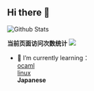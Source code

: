 ## Hi there 👋

![Github Stats](https://github-readme-stats.vercel.app/api?username=losingMyPieces)

**当前页面访问次数统计** <a title="Hits" target="_blank" href="https://github.com/losingMyPieces/hits"><img src="https://hits.b3log.org/losingMyPieces/hits.svg"></a>

- 🌱 I’m currently learning：\
  [ocaml](https://ocaml.org/) \
  [linux](https://wizardforcel.gitbooks.io/vbird-linux-basic-4e/content/) \
  **Japanese**
  
<!--
**losingMyPieces/losingMyPieces** is a ✨ _special_ ✨ repository because its `README.md` (this file) appears on your GitHub profile.

Here are some ideas to get you started:

- 🔭 I’m currently working on ...
- 🌱 I’m currently learning ...
- 👯 I’m looking to collaborate on ...
- 🤔 I’m looking for help with ...
- 💬 Ask me about ...
- 📫 How to reach me: ...
- 😄 Pronouns: ...
- ⚡ Fun fact: ...
-->
